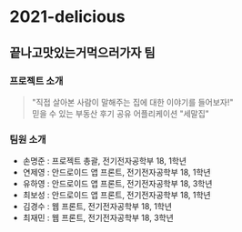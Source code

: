 # 2021-delicious
## 끝나고맛있는거먹으러가자 팀

### 프로젝트 소개
> "직접 살아본 사람이 말해주는 집에 대한 이야기를 들어보자!" <br>
> 믿을 수 있는 부동산 후기 공유 어플리케이션 "세말집"

### 팀원 소개
* 손명준 : 프로젝트 총괄, 전기전자공학부 18, 1학년
* 연제영 : 안드로이드 앱 프론트, 전기전자공학부 18, 1학년
* 유하영 : 안드로이드 앱 프론트, 전기전자공학부 18, 3학년
* 최보성 : 안드로이드 앱 프론트, 전기전자공학부 18, 1학년
* 김경수 : 웹 프론트, 전기전자공학부 18, 1학년
* 최재민 : 웹 프론트, 전기전자공학부 18, 3학년
